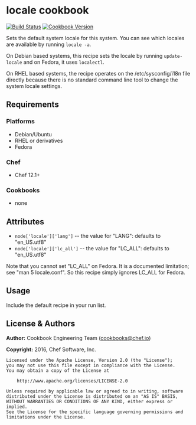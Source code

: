 # locale cookbook

[![Build Status](https://travis-ci.org/chef-cookbooks/locale.svg?branch=master)](http://travis-ci.org/chef-cookbooks/locale) [![Cookbook Version](https://img.shields.io/cookbook/v/locale.svg)](https://supermarket.chef.io/cookbooks/locale)

Sets the default system locale for this system. You can see which locales are available by running `locale -a`.

On Debian based systems, this recipe sets the locale by running `update-locale` and on Fedora, it uses `localectl`.

On RHEL based systems, the recipe operates on the /etc/sysconfig/i18n file directly because there is no standard command line tool to change the system locale settings.

## Requirements

### Platforms

- Debian/Ubuntu
- RHEL or derivatives
- Fedora

### Chef

- Chef 12.1+

### Cookbooks

- none

## Attributes

- `node['locale']['lang']` -- the value for "LANG": defaults to "en_US.utf8"
- `node['locale']['lc_all']` -- the value for "LC_ALL": defaults to "en_US.utf8"

Note that you cannot set "LC_ALL" on Fedora. It is a documented limitation; see "man 5 locale.conf". So this recipe simply ignores LC_ALL for Fedora.

## Usage

Include the default recipe in your run list.

## License & Authors

**Author:** Cookbook Engineering Team ([cookbooks@chef.io](mailto:cookbooks@chef.io))

**Copyright:** 2016, Chef Software, Inc.

```
Licensed under the Apache License, Version 2.0 (the "License");
you may not use this file except in compliance with the License.
You may obtain a copy of the License at

    http://www.apache.org/licenses/LICENSE-2.0

Unless required by applicable law or agreed to in writing, software
distributed under the License is distributed on an "AS IS" BASIS,
WITHOUT WARRANTIES OR CONDITIONS OF ANY KIND, either express or implied.
See the License for the specific language governing permissions and
limitations under the License.
```
